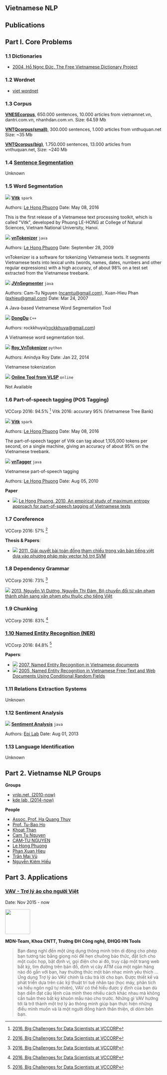 ## Vietnamese NLP

## Publications

<div class="papers" gid="147QdXmHU38Ru7tHYrANXUgvMWzek7Zxi8EkUo-m0unE"></div>
<div class="clear-fix"></div>

## Part I. Core Problems

### 1.1 Dictionaries

* [2004, Hồ Ngọc Đức, The Free Vietnamese Dictionary Project](http://www.informatik.uni-leipzig.de/~duc/Dict/)

### 1.2 Wordnet

* [viet wordnet](http://viet.wordnet.vn/wnms/editor/search/by-word/y%C3%AAu/2%7Cv)

### 1.3 Corpus

**<a href="http://viet.jnlp.org/download-du-lieu-tu-vung-corpus" target="_blank">VNESEcorpus</a>**, 650.000 sentences, 10.000 articles from vietnamnet.vn, dantri.com.vn, nhanhdan.com.vn. Size: 64.59 Mb

**<a href="http://viet.jnlp.org/download-du-lieu-tu-vung-corpus" target="_blank">VNTQcorpus(small)</a>**, 300.000 sentences, 1.000 articles from vnthuquan.net
Size: ~35 Mb

**<a href="http://viet.jnlp.org/download-du-lieu-tu-vung-corpus" target="_blank">VNTQcorpus(big)</a>**, 1.750.000 sentences, 13.000 articles from vnthuquan.net, Size: ~240 Mb

### 1.4 [Sentence Segmentation](http://magizbox.com/index.php/machine-learning/ds-applications/natural-language-processing/sentence-segmentation/)

Unknown

### 1.5 Word Segmentation

![](http://icons.iconarchive.com/icons/graphicloads/folded/24/setting-folded-icon.png) **[Vitk](https://github.com/phuonglh/vn.vitk)** `spark`

Authors: [Le Hong Phuong](http://mim.hus.vnu.edu.vn/phuonglh)
Date: May 08, 2016

This is the first release of a Vietnamese text processing toolkit, which is called "Vitk", developed by Phuong LE-HONG at College of Natural Sciences, Vietnam National University, Hanoi.

![](http://icons.iconarchive.com/icons/graphicloads/folded/24/setting-folded-icon.png) **[vnTokenizer](http://mim.hus.vnu.edu.vn/phuonglh/softwares/vnTokenizer)** `java`

Authors: [Le Hong Phuong](http://mim.hus.vnu.edu.vn/phuonglh)
Date: September 28, 2009

vnTokenizer is a software for tokenizing Vietnamese texts. It segments Vietnamese texts into lexical units (words, names, dates, numbers and other regular expressions) with a high accuracy, of about 98% on a test set extracted from the Vietnamese treebank.

![](http://icons.iconarchive.com/icons/graphicloads/folded/24/setting-folded-icon.png)  **<a href="http://jvnsegmenter.sourceforge.net/" target="_blank">JVnSegmenter</a>** `java`

Authors: Cam-Tu Nguyen (ncamtu@gmail.com), Xuan-Hieu Phan (pxhieu@gmail.com)
Date: Mar 24, 2007

A Java-based Vietnamese Word Segmentation Tool

![](http://icons.iconarchive.com/icons/graphicloads/folded/24/setting-folded-icon.png) **<a href="https://github.com/rockkhuya/DongDu" target="_blank">DongDu</a>** `C++`

Authors: rockkhuya(<a href="mailto:rockkhuya@gmail.com">rockkhuya@gmail.com</a>)

A Vietnamese word segmentation tool.

![](http://icons.iconarchive.com/icons/graphicloads/folded/24/setting-folded-icon.png) **[Roy_VnTokenizer](https://github.com/roy-a/Roy_VnTokenizer)** `python`

Authors: Anindya Roy
Date: Jan 22, 2014

Vietnamese tokenization

![](http://icons.iconarchive.com/icons/graphicloads/folded/24/setting-folded-icon.png) **<a href="http://vlsp.vietlp.org:8080/demo/?page=seg_pos_chunk" target="_blank">Online Tool from VLSP</a>** `online`

Not Available

### 1.6 Part-of-speech tagging (POS Tagging)

VCCorp 2016: 94.5% [^1]
Vitk 2016: accurary 95% (Vietnamese Tree Bank)

![](http://icons.iconarchive.com/icons/graphicloads/folded/24/setting-folded-icon.png) **[Vitk](https://github.com/phuonglh/vn.vitk)** `spark`

Authors: [Le Hong Phuong](http://mim.hus.vnu.edu.vn/phuonglh)
Date: May 08, 2016

The part-of-speech tagger of Vitk can tag about 1,105,000 tokens per second, on a single machine, giving an accuracy of about 95% on the Vietnamese treebank.

![](http://icons.iconarchive.com/icons/graphicloads/folded/24/setting-folded-icon.png) **<a href="http://mim.hus.vnu.edu.vn/phuonglh/softwares/vnTagger" target="_blank">vnTagger</a>** `java`

Vietnamese part-of-speech tagging

Authors: [Le Hong Phuong](http://mim.hus.vnu.edu.vn/phuonglh)
Date: Aug 05, 2010

**Paper**

* ![](http://icons.iconarchive.com/icons/graphicloads/folded/24/doc-page-folded-icon.png) [Le Hong Phuong, 2010, An empirical study of maximum entropy approach for part-of-speech tagging of Vietnamese texts](http://mim.hus.vnu.edu.vn/phuonglh/node/40)

### 1.7 Coreference

VCCorp 2016: 57% [^1]

**Thesis & Papers**:

* ![](http://icons.iconarchive.com/icons/graphicloads/folded/24/doc-page-folded-icon.png) [2011, Giải quyết bài toán đồng tham chiếu trong văn bản tiếng việt dựa vào phương pháp máy vector hỗ trợ SVM](http://www.coltech.vnu.edu.vn/~thuyhq/Student_Thesis/K52_Le_Duc_Trong_Thesis.pdf)

### 1.8 Dependency Grammar

VCCorp 2016: 73% [^1]

![](http://icons.iconarchive.com/icons/graphicloads/folded/24/doc-page-folded-icon.png) [2013, Nguyễn Vi Dương, Nguyễn Thị Đảm, Bộ chuyển đổi từ văn phạm thành phần sang văn phạm phụ thuộc cho tiếng Việt](https://bitbucket.org/epilab/vnlp/downloads/DependencyGrammarForVNese.doc)

### 1.9 Chunking

VCCorp 2016: 83% [^1]

### [1.10 Named Entity Recognition (NER)](http://magizbox.com/index.php/machine-learning/ds-applications/natural-language-processing/name-entity-recognization/)

VCCorp 2016: 84.8% [^1]

**Papers**:

* ![](http://icons.iconarchive.com/icons/graphicloads/folded/24/doc-page-folded-icon.png) [2007, Named Entity Recognition in Vietnamese documents](https://www.nii.ac.jp/pi/n4/4_5.pdf)
* ![](http://icons.iconarchive.com/icons/graphicloads/folded/24/doc-page-folded-icon.png) [2005, Named Entity Recognition in Vietnamese Free-Text and Web Documents Using Conditional Random Fields](http://lamda.nju.edu.cn/nguyenct/files/papers/ncamtu-09-paper_ner.pdf)

### 1.11 Relations Extraction Systems

Unknown

### 1.12 Sentiment Analysis

![](http://icons.iconarchive.com/icons/graphicloads/folded/24/setting-folded-icon.png) **[Sentiment Analysis](https://bitbucket.org/epilab/vnlp/downloads/sentiment-analysis.zip)** `java`

Authors: [Epi Lab](https://bitbucket.org/epilab/)
Date: Aug 01, 2013

### 1.13 Language Identification

Unknown

## Part 2. Vietnamse NLP Groups

**Groups**

* [vnlp.net, (2010-now)](http://vnlp.net/)
* [kde lab, (2014-now)](http://kde.soict.hust.edu.vn/)

**People**

* [Assoc. Prof. Ha Quang Thuy](http://www.coltech.vnu.edu.vn/~thuyhq/)
* [Prof. Tu-Bao Ho](http://www.jaist.ac.jp/~bao/)
* [Khoat Than](http://is.hust.edu.vn/~khoattq/)
* [Cam Tu Nguyen](http://www.dais.is.tohoku.ac.jp/~ncamtu/index.htm)
* [CAM-TU NGUYEN](http://lamda.nju.edu.cn/nguyenct/?AspxAutoDetectCookieSupport=1)
* [Le Hong Phuong](http://mim.hus.vnu.edu.vn/phuonglh/)
* [Phan Xuan Hieu](https://sites.google.com/site/pxhieu/)
* [Trần Mai Vũ](http://fit.uet.vnu.edu.vn/gioi-thieu/giang-vien/vutm/)
* [Nguyễn Kiêm Hiếu](http://soict.hust.edu.vn/index.php/bo-mon-trung-tam/he-thong-thong-tin/can-bo/227-ts-nguyen-kiem-hieu)

## Part 3. Applications

### [VAV - Trợ lý ảo cho người Việt](https://play.google.com/store/apps/details?id=com.mdnteam.vav)

Date: Nov 2015 - now

<img src="https://lh3.googleusercontent.com/TOdXdeSwJ6qQy4gYqWJbPbep8Sb82h9oZPsor3WWXyi72HafO3xttiBlD-dpnKAahyY=h900-rw" style="height:80px"/>

**MDN-Team, Khoa CNTT, Trường ĐH Công nghệ, ĐHQG HN Tools**

> Bạn đang nghĩ đến một ứng dụng thông minh trên di động cho phép bạn tương tác bằng giọng nói để hẹn chuông báo thức, đặt lịch cho một cuộc họp, bật định vị, gọi điện cho ai đó, truy cập một trang web bất kỳ, tìm đường trên bản đồ, định vị cây ATM của một ngân hàng nào đó gần với bạn, hay thưởng thức một bản nhạc mình yêu thích … Ứng dụng Trợ lý ảo VAV chính là câu trả lời cho bạn.
> Được thiết kế và phát triển dựa trên các kỹ thuật trí tuệ nhân tạo (học máy, phân tích và hiểu ngôn ngữ tự nhiên), VAV có thể hiểu được ý định của bạn dù bạn diễn đạt câu lệnh của mình theo nhiều cách khác nhau mà không cần tuân theo bất kỳ khuôn mẫu nào cho trước. Những gì VAV hướng tới là trở thành một trợ lý ảo thông minh giúp bạn thực hiện những điều mình muốn và là một người đồng hành thân thiện, dí dỏm bên bạn.

[^1]: [2016, Big Challenges for Data Scientists at VCCORP](https://drive.google.com/file/d/0B6LYda0EhWbSelc2VTlZVFZia1E/view?usp=sharing)

